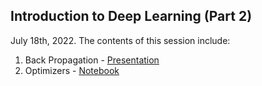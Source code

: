 ## Introduction to Deep Learning (Part 2)
July 18th, 2022.
The contents of this session include:
  1. Back Propagation - [Presentation](./(1)%20Backprop%20Presentation.pdf)
  2. Optimizers - [Notebook](./(2)%20Optimizers%20Notebook.ipynb)

